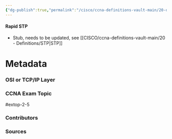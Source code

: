 ```yaml
---
{"dg-publish":true,"permalink":"/cisco/ccna-definitions-vault-main/20-definitions/rapid-stp/","tags":["defs_ccna"]}
---
```


#### Rapid STP
- Stub, needs to be updated, see [[CISCO/ccna-definitions-vault-main/20 - Definitions/STP\|STP]]






# Metadata
### OSI or TCP/IP Layer

### CCNA Exam Topic
#extop-2-5 
### Contributors

### Sources
